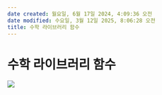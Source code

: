 ```yaml
---
date created: 월요일, 6월 17일 2024, 4:09:36 오전
date modified: 수요일, 3월 12일 2025, 8:06:28 오전
title: 수학 라이브러리 함수
---
```


# 수학 라이브러리 함수

![](https://i.imgur.com/SsRdqZN.png)
